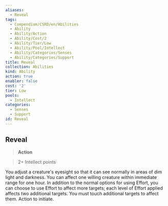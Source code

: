 ```yaml
---
aliases:
  - Reveal
tags:
  - Compendium/CSRD/en/Abilities
  - Ability
  - Ability/Action
  - Ability/Cost/2
  - Ability/Tier/Low
  - Ability/Pool/Intellect
  - Ability/Categories/Senses
  - Ability/Categories/Support
title: Reveal
collection: Abilities
kind: Ability
action: true
enabler: false
cost: '2'
tier: Low
pools:
  - Intellect
categories:
  - Senses
  - Support
id: Reveal
---
```

## Reveal    
>**Action**    
>2+ Intellect points  
    
You adjust a creature's eyesight so that it can see normally in areas of dim light and darkness. You can affect one willing creature within immediate range for one hour. In addition to the normal options for using Effort, you can choose to use Effort to affect more targets; each level of Effort applied affects two additional targets. You must touch additional targets to affect them. Action to initiate.
